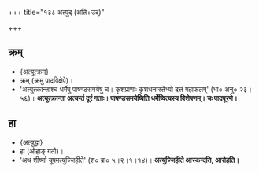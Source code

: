+++
title="१३८ अत्युद् (अति+उद्)"

+++

## क्रम्
- {अत्युत्क्रम्}
- क्रम् (क्रमु पादविक्षेपे)।
- 'अत्युत्क्रान्ताश्च धर्मेषु पाषण्डसमयेषु च। कृशप्राणाः कृशधनास्तेभ्यो दत्तं महाफलम्' (भा० अनु० २३।५६)। **अत्युत्क्रान्ता अत्यन्तं दूरं गताः। पाषण्डसमयेष्विति धर्मेष्वित्यस्य विशेषणम्। चः पादपूरणे।**

## हा
- {अत्युद्धा}
- हा (ओहाङ् गतौ)।
- 'अथ शीर्ष्णा यूपमत्युज्जिहीते' (श० ब्रा० ५।२।१।१४)। **अत्युज्जिहीते आस्कन्दति, आरोहति।**
